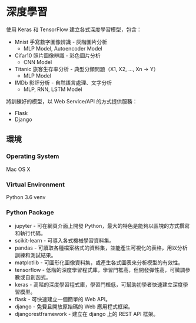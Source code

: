 # 深度學習

使用 Keras 和 TensorFlow 建立各式深度學習模型，包含：

* Mnist 手寫數字圖像辨識 - 灰階圖片分析
	* MLP Model, Autoencoder Model
* Cifar10 照片圖像辨識 - 彩色圖片分析
	* CNN Model
* Titanic 旅客生存率分析 - 典型分類問題（X1, X2, ..., Xn -> Y）
	* MLP Model
* IMDb 影評分析 - 自然語言處理、文字分析
	* MLP, RNN, LSTM Model
	
將訓練好的模型，以 Web Service/API 的方式提供服務：

* Flask
* Django

## 環境

### Operating System

Mac OS X

### Virtual Environment

Python 3.6 venv

### Python Package

* jupyter - 可在網頁介面上開發 Python，最大的特色是能夠以區塊的方式撰寫和執行代碼。
* scikit-learn - 可導入各式機械學習資料集。
* pandas - 可讀取各種檔案格式的資料集，並能產生可視化的表格，用以分析訓練和測試結果。
* matplotlib - 可圖形化圖像資料集，或產生各式圖表來分析模型的有效性。
* tensorflow - 低階的深度學習程式庫，學習門檻高，但開發彈性高，可微調參數或自創函式。
* keras - 高階的深度學習程式庫，學習門檻低，可幫助初學者快速建立深度學習模型。
* flask - 可快速建立一個簡單的 Web API。
* django - 免費且開放原始碼的 Web 應用程式框架。
* djangorestframework - 建立在 django 上的 REST API 框架。

